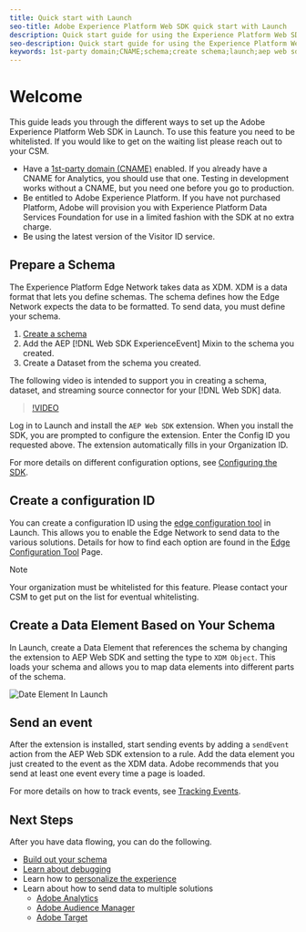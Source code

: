 ```yaml
---
title: Quick start with Launch
seo-title: Adobe Experience Platform Web SDK quick start with Launch
description: Quick start guide for using the Experience Platform Web SDK extension to collect data
seo-description: Quick start guide for using the Experience Platform Web SDK extension to collect data
keywords: 1st-party domain;CNAME;schema;create schema;launch;aep web sdk extension;extension;configuration id;configuration tool;data element;create data element;XDM Object;sendEvent;send Event;
---
```


# Welcome

This guide leads you through the different ways to set up the Adobe Experience Platform Web SDK in Launch. To use this feature you need to be whitelisted. If you would like to get on the waiting list please reach out to your CSM.

- Have a [1st-party domain (CNAME)](https://docs.adobe.com/content/help/en/core-services/interface/ec-cookies/cookies-first-party.html) enabled. If you already have a CNAME for Analytics, you should use that one. Testing in development works without a CNAME, but you need one before you go to production.
- Be entitled to Adobe Experience Platform. If you have not purchased Platform, Adobe will provision you with Experience Platform Data Services Foundation for use in a limited fashion with the SDK at no extra charge.
- Be using the latest version of the Visitor ID service.

## Prepare a Schema

The Experience Platform Edge Network takes data as XDM. XDM is a data format that lets you define schemas. The schema defines how the Edge Network expects the data to be formatted. To send data, you must define your schema. 

1. [Create a schema](../../xdm/tutorials/create-schema-ui.md)
2. Add the AEP [!DNL Web SDK ExperienceEvent] Mixin to the schema you created.
3. Create a Dataset from the schema you created.

The following video is intended to support you in creating a schema, dataset, and streaming source connector for your [!DNL Web SDK] data.


>[!VIDEO](https://video.tv.adobe.com/v/35395?quality=12&learn=on)

Log in to Launch and install the `AEP Web SDK` extension. When you install the SDK, you are prompted to configure the extension. Enter the Config ID you requested above. The extension automatically fills in your Organization ID.


For more details on different configuration options, see [Configuring the SDK](../fundamentals/configuring-the-sdk.md).

## Create a configuration ID

You can create a configuration ID using the [edge configuration tool](../fundamentals/edge-configuration.md) in Launch. This allows you to enable the Edge Network to send data to the various solutions. Details for how to find each option are found in the [Edge Configuration Tool](../fundamentals/edge-configuration.md) Page.

>[!NOTE]
>
>Your organization must be whitelisted for this feature. Please contact your CSM to get put on the list for eventual whitelisting.

## Create a Data Element Based on Your Schema

In Launch, create a Data Element that references the schema by changing the extension to AEP Web SDK and setting the type to `XDM Object`. This loads your schema and allows you to map data elements into different parts of the schema.

![Date Element In Launch](../../assets/edge_data_element.png)

## Send an event

After the extension is installed, start sending events by adding a `sendEvent` action from the AEP Web SDK extension to a rule. Add the data element you just created to the event as the XDM data. Adobe recommends that you send at least one event every time a page is loaded.

For more details on how to track events, see [Tracking Events](../fundamentals/tracking-events.md).

## Next Steps

After you have data flowing, you can do the following. 

- [Build out your schema](https://docs.adobe.com/content/help/en/experience-platform/xdm/schema/composition.html)
- [Learn about debugging](../fundamentals/debugging.md)
- Learn how to [personalize the experience](../fundamentals/rendering-personalization-content.md)
- Learn about how to send data to multiple solutions
  - [Adobe Analytics](../solution-specific/analytics/analytics-overview.md)
  - [Adobe Audience Manager](../solution-specific/audience-manager/audience-manager-overview.md)
  - [Adobe Target](../solution-specific/target/target-overview.md)
